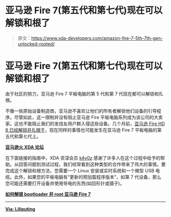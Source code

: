 # 亚马逊 Fire 7(第五代和第七代)现在可以解锁和根了

> 原文：<https://www.xda-developers.com/amazon-fire-7-5th-7th-gen-unlocked-rooted/>

# 亚马逊 Fire 7(第五代和第七代)现在可以解锁和根了

由于社区的努力，亚马逊 Fire 7 平板电脑的第 5 代和第 7 代现在都可以解锁和扎根。

不像一些原始设备制造商，亚马逊不喜欢让他们的所有者解锁他们设备的引导程序。尽管如此，这一限制并没有阻止亚马逊 Fire 平板电脑系列成为该公司的大卖家。这也不能阻止我们的发烧友用户群入侵这些设备。几个月前，[亚马逊 Fire HD 8 已经解锁并扎根于](https://www.xda-developers.com/208-amazon-fire-hd-8-unlocked-rooted/)，现在同样的事情也可能发生在亚马逊 Fire 7 平板电脑的第五代和第七代上。

[**亚马逊火 XDA 论坛**](https://forum.xda-developers.com/amazon-fire)

在下面链接的指南中，XDA 资深会员 [k4y0z](https://forum.xda-developers.com/member.php?u=7104332) 感谢了许多人在这个过程中给予的帮助。从回答问题到测试过程，我们经常看到这种类型的合作带来了伟大的事情。要完成这个解锁和根方法，您需要一个 Linux 安装或实时系统和一个微型 USB 电缆。此外，如果您的平板电脑有“更新的预加载程序版本”，如第 7 代设备，那么您可能还需要打开设备并使用导电的东西(如回形针或镊子)。

[**如何解锁 bootloader 并 root 亚马逊 Fire 7**](https://forum.xda-developers.com/amazon-fire/development/unlock-fire-t3899860)

* * *

[**Via: Liliputing**](https://liliputing.com/2019/02/bootloader-unlock-and-root-for-amazon-fire-7-tablets-5th-gen-and-7th-gen.html)